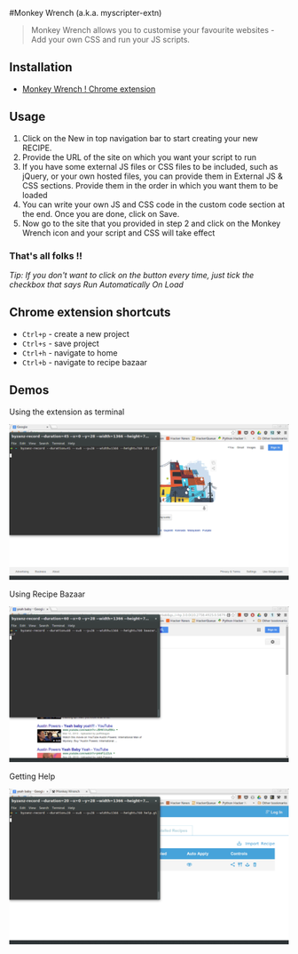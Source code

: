 #Monkey Wrench (a.k.a. myscripter-extn)

> Monkey Wrench allows you to customise your favourite websites - Add your own CSS and run your JS scripts.

## Installation

* [Monkey Wrench ! Chrome extension](https://chrome.google.com/webstore/detail/monkey-wrench/baemnbkeofdleidjnpjfoleobieckdlk)

## Usage

1. Click on the New in top navigation bar to start creating your new RECIPE.
2. Provide the URL of the site on which you want your script to run
3. If you have some external JS files or CSS files to be included, such as jQuery, or your own hosted files, you can provide them in External JS & CSS sections. Provide them in the order in which you want them to be loaded
4. You can write your own JS and CSS code in the custom code section at the end. Once you are done, click on Save.
5. Now go to the site that you provided in step 2 and click on the Monkey Wrench icon and your script and CSS will take effect

### That's all folks !! 

<i>Tip: If you don't want to click on the button every time, just tick the checkbox that says Run Automatically On Load</i>

## Chrome extension shortcuts

* `Ctrl+p` - create a new project
* `Ctrl+s` - save project
* `Ctrl+h` - navigate to home
* `Ctrl+b` - navigate to recipe bazaar

## Demos

Using the extension as terminal

![Monkey Wrench](https://raw.githubusercontent.com/mayurck291/myscripter-extn/master/101.gif)


Using Recipe Bazaar

![Monkey Wrench](https://raw.githubusercontent.com/mayurck291/myscripter-extn/master/bazaar.gif)


Getting Help

![Monkey Wrench](https://raw.githubusercontent.com/mayurck291/myscripter-extn/master/help.gif)
